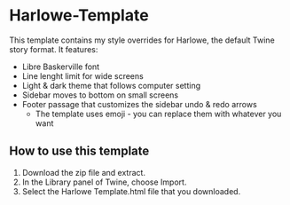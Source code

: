 # Harlowe-Template
This template contains my style overrides for Harlowe, the default Twine story format. It features:
* Libre Baskerville font
* Line lenght limit for wide screens
* Light & dark theme that follows computer setting
* Sidebar moves to bottom on small screens
* Footer passage that customizes the sidebar undo & redo arrows
  * The template uses emoji - you can replace them with whatever you want

## How to use this template
1. Download the zip file and extract.
2. In the Library panel of Twine, choose Import.
3. Select the Harlowe Template.html file that you downloaded.
